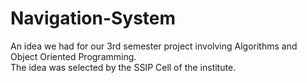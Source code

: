 # Navigation-System

An idea we had for our 3rd semester project involving Algorithms and Object Oriented Programming.
<br/>The idea was selected by the SSIP Cell of the institute.

